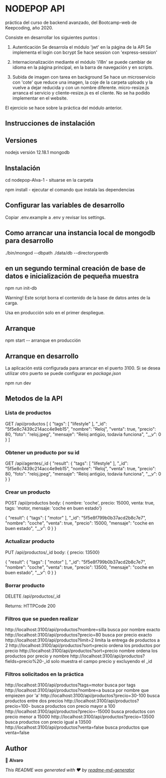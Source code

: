 # NODEPOP API
práctica del curso de backend avanzado, del Bootcamp-web de Keepcoding, año 2020.

  Consiste en desarrollar los siguientes puntos :

1. Autenticación
   Se desarrola el módulo 'jwt' en la página de la API
   Se implementa el login con bcrypt
   Se hace session con 'express-session'

2. Internacionalización
   mediante el módulo 'i18n' se puede cambiar de idioma en la  página principal, en la barra de navegación y en scripts.

3. Subida de imagen con tarea en background
   Se hace un microservicio con 'cote' que reduce una imagen, la coje de la carpeta uploads y la vuelve a dejar reducida y con un nombre diferente.
   micro-resize.js arranca el servicio y cliente-resize.js es el cliente.
   No se ha podido implementar en el website.

El ejercicio se hace sobre la práctica del módulo anterior.

## Instrucciones de instalación
## Versiones
nodejs versión 12.18.1
mongodb 

## Instalación
cd nodepop-Alva-1 - situarse en la carpeta

npm install  -  ejecutar el comando que instala las dependencias 

## Configurar las variables de desarrollo

Copiar  .env.example  a  .env y revisar los settings.

## Como arrancar una instancia local de mongodb para desarrollo

./bin/mongod --dbpath ./data/db --directoryperdb

## en un segundo terminal creación de base de datos e inicialización de pequeña muestra 

npm run init-db

Warning! Este script borra el contenido de la base de datos antes de la carga.

Usa en producción solo en el primer despliegue.

## Arranque

npm start  -- arranque en producción

## Arranque en desarrollo

La aplicación está configurada para arrancar en el puerto 3100. Si se desea utilizar otro puerto se puede configurar en _package.json_

npm run dev  




## Metodos de la API

### Lista de productos
GET /api/productos
[
   {
        "tags": [
            "lifestyle"
        ],
        "_id": "5f5e8c7439c214acc4e9eb15",
        "nombre": "Reloj",
        "venta": true,
        "precio": 80,
        "foto": "reloj.jpeg",
        "mensaje": "Reloj antigüo, todavia funciona",
        "__v": 0
    }
]
### Obtener un producto por su id 
GET /api/agentes/_id
{
    "result": {
        "tags": [
            "lifestyle"
        ],
        "_id": "5f5e8c7439c214acc4e9eb15",
        "nombre": "Reloj",
        "venta": true,
        "precio": 80,
        "foto": "reloj.jpeg",
        "mensaje": "Reloj antigüo, todavia funciona",
        "__v": 0
    }
}

### Crear un producto
POST /api/productos  body: { nombre: 'coche', precio: 15000, venta: true, tags: 'motor, mensaje: 'coche en buen estado'}

{
    "result": {
        "tags": [
            "motor"
        ],
        "_id": "5f5e8f799b0b37acd2b8c7e7",
        "nombre": "coche",
        "venta": true,
        "precio": 15000,
        "mensaje": "coche en buen estado",
        "__v": 0
    }
}

### Actualizar producto
PUT /api/productos/_id  body: { precio: 13500}

{
    "result": {
        "tags": [
            "motor"
        ],
        "_id": "5f5e8f799b0b37acd2b8c7e7",
        "nombre": "coche",
        "venta": true,
        "precio": 13500,
        "mensaje": "coche en buen estado",
        "__v": 0
    }
}

### Borrar producto
DELETE /api/productos/_id 

Returns: HTTPCode 200

### Filtros que se pueden realizar

http://localhost:3100/api/productos?nombre=silla
busca por nombre exacto
http://localhost:3100/api/productos?precio=80
busca por precio exacto
http://localhost:3100/api/productos?limit=2
limita la entrega de productos a 2
http://localhost:3100/api/productos?sort=precio
ordena los productos por precio
http://localhost:3100/api/productos?sort=precio nombre
ordena los productos por precio y nombre
http://localhost:3100/api/productos?fields=precio%20-_id 
solo muestra el campo precio y excluyendo el _id

### Filtros solicitados en la práctica

http://localhost:3100/api/productos?tags=motor
busca por tags
http://localhost:3100/api/productos?nombre=a
busca por nombre que empiezen por 'a'
http://localhost:3100/api/productos?precio=30-100
busca productos entre dos precios
http://localhost:3100/api/productos?precio=100-
busca productos con precio mayor a 100
http://localhost:3100/api/productos?precio=-15000
busca productos con precio menor a 15000
http://localhost:3100/api/productos?precio=13500
busca productos con precio igual a 13500
http://localhost:3100/api/productos?venta=false
busca productos que venta=false


## Author

👤 **Alvaro**

_This README was generated with ❤️ by [readme-md-generator](https://github.com/kefranabg/readme-md-generator)_